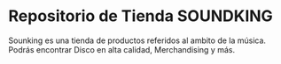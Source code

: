 # Repositorio de Tienda SOUNDKING

Sounking es una tienda de productos referidos al ambito de la música. Podrás encontrar Disco en alta calidad, Merchandising y más.
